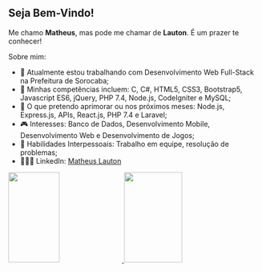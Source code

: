 ## Seja Bem-Vindo!
<p>Me chamo <b>Matheus</b>, mas pode me chamar de <b>Lauton</b>. É um prazer te conhecer!</p>
<p>Sobre mim:</p>

<ul>
  <li>🔭 Atualmente estou trabalhando com Desenvolvimento Web Full-Stack na Prefeitura de Sorocaba;</li> 
  <li>🧠 Minhas competências incluem: C, C#, HTML5, CSS3, Bootstrap5, Javascript ES6, jQuery, PHP 7.4, Node.js, CodeIgniter e MySQL;</li>
  <li>🌱 O que pretendo aprimorar ou nos próximos meses: Node.js, Express.js, APIs, React.js, PHP 7.4 e Laravel;</li>
  <li>🎮 Interesses: Banco de Dados, Desenvolvimento Mobile, Desenvolvimento Web e Desenvolvimento de Jogos;</li>
  <li>💬 Habilidades Interpessoais: Trabalho em equipe, resolução de problemas;</li>
  <li>👨🏻‍💼 LinkedIn: <a href="https://br.linkedin.com/in/matheus-lauton">Matheus Lauton</a></li>
</ul>

<div>
  <a href="https://github.com/lautones">
    <picture>
      <source srcset="https://github-readme-stats.vercel.app/api?username=lautones&show_icons=true&theme=tokyonight" media="(prefers-color-scheme: dark)"/>
      <source srcset="https://github-readme-stats.vercel.app/api?username=lautones&show_icons=true" media="(prefers-color-scheme: light), (prefers-color-scheme: no-preference)"/>
      <img height="180em" width="45%" src="https://github-readme-stats.vercel.app/api?username=lautones&show_icons=true&theme=dracula"/>
    </picture>
    <img height="180em" width="48%" src="https://github-readme-stats.vercel.app/api/top-langs/?username=lautones&layout=compact&show_icons=true&theme=tokyonight"/>
  </a>
</div>
